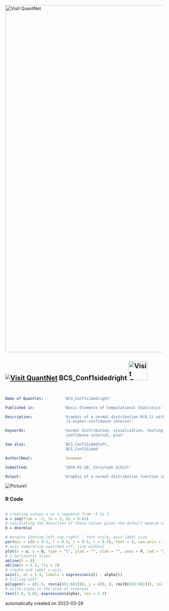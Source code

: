 [<img src="https://github.com/QuantLet/Styleguide-and-FAQ/blob/master/pictures/banner.png" width="1100" alt="Visit QuantNet">](http://quantlet.de/)

## [<img src="https://github.com/QuantLet/Styleguide-and-FAQ/blob/master/pictures/qloqo.png" alt="Visit QuantNet">](http://quantlet.de/) **BCS_Conf1sidedright** [<img src="https://github.com/QuantLet/Styleguide-and-FAQ/blob/master/pictures/QN2.png" width="60" alt="Visit QuantNet 2.0">](http://quantlet.de/)

```yaml


Name of Quantlet:         'BCS_Conf1sidedright'

Published in:             'Basic Elements of Computational Statistics'

Description:              'Graphic of a normal distribution N(0,1) with a left-tailed
                           (1-alpha)-confidence interval'

Keywords:                 'normal distribution, visualization, testing,
                           confidence interval, plot'

See also:                 'BCS_Conf1Sidedleft, 
                           BCS_Conf2Sided'

Author[New]:               Gunawan

Submitted:                '2016-01-28, Christoph Schult'

Output:                   'Graphic of a normal distribution function in .pdf format.'

```

![Picture1](BCS_Conf1sidedright.png)

### R Code
```r

# creating values a as a sequence from -3 to 3
a = seq(from = -3, to = 3, by = 0.01)
# calculating the densities of these values given the default mean=0 sd=1 normal distribution
b = dnorm(a)

# margins (bottom,left,top,right) , font style, axis label size
par(mai = c(b = 0.5, l = 0.5, t = 0.5, r = 0.5), font = 4, cex.axis = 1.5)
# axis numeration switched off, line width=2
plot(x = a, y = b, type = "l", ylab = "", xlab = "", axes = F, lwd = "2")
# 2 horizontal lines
abline(h = 0)
abline(v = 1.5, lty = 2)
# create and label x-axis
axis(1, at = 1.5, labels = expression(z[1 - alpha]))
# Filling LEFT
polygon(x = c(1.5, rev(a[451:601])), y = c(0, 0, rev(b[452:601])), col = "gray94")
# write alpha in the area of interest
text(1.8, 0.03, expression(alpha), cex = 1.2)
```

automatically created on 2023-03-28